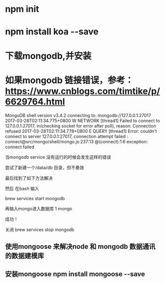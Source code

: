 # npm init 
# npm install koa --save

# 下载mongodb,并安装

# 如果mongodb 链接错误，参考：https://www.cnblogs.com/timtike/p/6629764.html



MongoDB shell version v3.4.2
connecting to: mongodb://127.0.0.1:27017
2017-03-28T02:11:34.775+0800 W NETWORK [thread1] Failed to connect to 127.0.0.1:27017, in(checking socket for error after poll), reason: Connection refused
2017-03-28T02:11:34.778+0800 E QUERY [thread1] Error: couldn't connect to server 127.0.0.1:27017, connection attempt failed :
connect@src/mongo/shell/mongo.js:237:13
@(connect):1:6
exception: connect failed


当mongodb service 没有运行的时候会发生这样的错误

尝试了新建一个/data/db 目录，但不奏效

 

最后找到了如下方法解决

然后 在bash 输入

brew services start mongodb
 

再输入mongo进入数据库
1
mongo

成功！

关闭
brew services stop mongodb

##  使用mongoose 来解决node 和 mongodb 数据通讯的数据建模库

## 安装mongoose  npm install mongoose --save